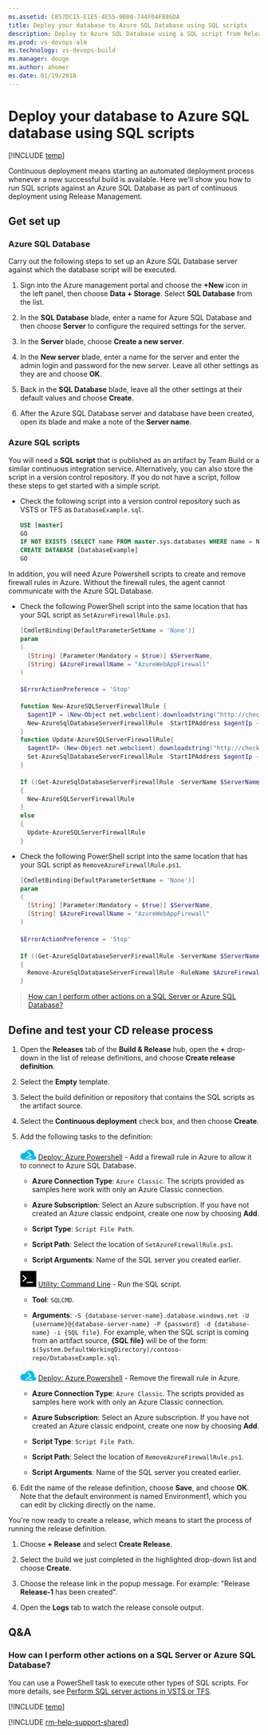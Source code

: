 ```yaml
---
ms.assetid: C857DC15-E1E5-4E55-9B00-744F04F886DA
title: Deploy your database to Azure SQL Database using SQL scripts
description: Deploy to Azure SQL Database using a SQL script from Release Management in VSTS or TFS
ms.prod: vs-devops-alm
ms.technology: vs-devops-build
ms.manager: douge
ms.author: ahomer
ms.date: 01/19/2018
---
```

[//]: # (monikerRange: ">= tfs-2015")

# Deploy your database to Azure SQL database using SQL scripts

[!INCLUDE [temp](../../_shared/version-rm-dev14.md)]

Continuous deployment means starting an automated deployment process whenever a new successful build is available.
Here we'll show you how to run SQL scripts against an Azure SQL Database as part of continuous deployment using Release Management.

## Get set up

### Azure SQL Database

Carry out the following steps to set up an Azure SQL Database server against which
the database script will be executed.

1. Sign into the Azure management portal and choose
   the **+New** icon in the left panel, then choose
   **Data + Storage**. Select **SQL Database** from the
   list.

1. In the **SQL Database** blade, enter a name for
   Azure SQL Database and then
   choose **Server** to configure the required settings
   for the server.

1. In the **Server** blade, choose **Create a new server**.

1. In the **New server** blade, enter a name for the
   server and enter the admin
   login and password for the new server.
   Leave all other settings as they are and choose **OK**.  

1. Back in the **SQL Database** blade, leave all the
   other settings at their default values and choose
   **Create**.

1. After the Azure SQL Database server and database
   have been created, open its blade and make a note
   of the **Server name**.

### Azure SQL scripts

You will need a **SQL script** that is published as an artifact by Team Build or a similar continuous integration service. Alternatively, you can also store the script in a version control repository. If you do not have a script, follow these steps to get started with a simple script.

* Check the following script into a version control repository such as VSTS or TFS as `DatabaseExample.sql`.

  ```sql
  USE [master]
  GO
  IF NOT EXISTS (SELECT name FROM master.sys.databases WHERE name = N'DatabaseExample')
  CREATE DATABASE [DatabaseExample]
  GO
  ```

In addition, you will need Azure Powershell scripts to create and remove firewall rules in Azure. Without the firewall rules, the agent cannot communicate with the Azure SQL Database.

* Check the following PowerShell script into the same location that has your SQL script as `SetAzureFirewallRule.ps1`.

  ```powershell
  [CmdletBinding(DefaultParameterSetName = 'None')]
  param
  (
    [String] [Parameter(Mandatory = $true)] $ServerName,
  	[String] $AzureFirewallName = "AzureWebAppFirewall"
  )

  $ErrorActionPreference = 'Stop'

  function New-AzureSQLServerFirewallRule {
    $agentIP = (New-Object net.webclient).downloadstring("http://checkip.dyndns.com") -replace "[^\d\.]"
    New-AzureSqlDatabaseServerFirewallRule -StartIPAddress $agentIp -EndIPAddress $agentIp -RuleName $AzureFirewallName -ServerName $ServerName
  }
  function Update-AzureSQLServerFirewallRule{
    $agentIP= (New-Object net.webclient).downloadstring("http://checkip.dyndns.com") -replace "[^\d\.]"
    Set-AzureSqlDatabaseServerFirewallRule -StartIPAddress $agentIp -EndIPAddress $agentIp -RuleName $AzureFirewallName -ServerName $ServerName
  }

  If ((Get-AzureSqlDatabaseServerFirewallRule -ServerName $ServerName -RuleName $AzureFirewallName -ErrorAction SilentlyContinue) -eq $null)
  {
    New-AzureSQLServerFirewallRule
  }
  else
  {
    Update-AzureSQLServerFirewallRule
  }
  ```

* Check the following PowerShell script into the same location that has your SQL script as `RemoveAzureFirewallRule.ps1`.

  ```powershell
  [CmdletBinding(DefaultParameterSetName = 'None')]
  param
  (
    [String] [Parameter(Mandatory = $true)] $ServerName,
  	[String] $AzureFirewallName = "AzureWebAppFirewall"
  )

  $ErrorActionPreference = 'Stop'

  If ((Get-AzureSqlDatabaseServerFirewallRule -ServerName $ServerName -RuleName $AzureFirewallName -ErrorAction SilentlyContinue))
  {
    Remove-AzureSqlDatabaseServerFirewallRule -RuleName $AzureFirewallName -ServerName $ServerName
  }
  ```

> [How can I perform other actions on a SQL Server or Azure SQL Database?](sql-server-actions.md)

## Define and test your CD release process

1. Open the **Releases** tab of the **Build &amp; Release** hub, open the **+** drop-down
   in the list of release definitions, and choose **Create release definition**.

1. Select the **Empty** template. 

1. Select the build definition or repository that contains the SQL scripts as the artifact source.

1. Select the **Continuous deployment** check box, and then choose **Create**.

1. Add the following tasks to the definition:

   ![Azure Powershell](../../tasks/deploy/_img/azure-powershell-icon.png) [Deploy: Azure Powershell](../../tasks/deploy/azure-powershell.md) - Add a firewall rule in Azure to allow it to connect to Azure SQL Database.
   
   - **Azure Connection Type**: `Azure Classic`. The scripts provided as samples here work with only an Azure Classic connection.
   
   - **Azure Subscription**: Select an Azure subscription. If you have not created an Azure classic endpoint, create one now by choosing **Add**.
   
   - **Script Type**: `Script File Path`.
   
   - **Script Path**: Select the location of `SetAzureFirewallRule.ps1`.
   
   - **Script Arguments**: Name of the SQL server you created earlier.<p />
   
   ![Command Line](../../tasks/utility/_img/command-line.png) [Utility: Command Line](../../tasks/utility/command-line.md) - Run the SQL script.
   
   - **Tool**: `SQLCMD`.
   
   - **Arguments**: `-S {database-server-name}.database.windows.net -U {username}@{database-server-name} -P {password} -d {database-name} -i {SQL file}`. For example, when the SQL script is coming from an artifact source, **{SQL file}** will be of the form: `$(System.DefaultWorkingDirectory)/contoso-repo/DatabaseExample.sql`.<p />
   
   ![Azure Powershell](../../tasks/deploy/_img/azure-powershell-icon.png) [Deploy: Azure Powershell](../../tasks/deploy/azure-powershell.md) - Remove the firewall rule in Azure.
   
   - **Azure Connection Type**: `Azure Classic`. The scripts provided as samples here work with only an Azure Classic connection.
   
   - **Azure Subscription**: Select an Azure subscription. If you have not created an Azure classic endpoint, create one now by choosing **Add**.
   
   - **Script Type**: `Script File Path`.
   
   - **Script Path**: Select the location of `RemoveAzureFirewallRule.ps1`.
   
   - **Script Arguments**: Name of the SQL server you created earlier.<p />

1. Edit the name of the release definition, choose **Save**, and choose **OK**.
   Note that the default environment is named Environment1, which you can edit by clicking directly on the name.

You're now ready to create a release, which means to start the process of running the release definition.

1. Choose **+ Release** and select **Create Release**.

1. Select the build we just completed in the highlighted drop-down list and choose **Create**.

1. Choose the release link in the popup message. For example: "Release **Release-1** has been created".

1. Open the **Logs** tab to watch the release console output.

## Q&A

<!-- BEGINSECTION class="md-qanda" -->

### How can I perform other actions on a SQL Server or Azure SQL Database?

You can use a PowerShell task to execute other types of SQL scripts.
For more details, see [Perform SQL server actions in VSTS or TFS](sql-server-actions.md).

[!INCLUDE [temp](../../_shared/qa-versions.md)]

<!-- ENDSECTION -->

[!INCLUDE [rm-help-support-shared](../../_shared/rm-help-support-shared.md)]
